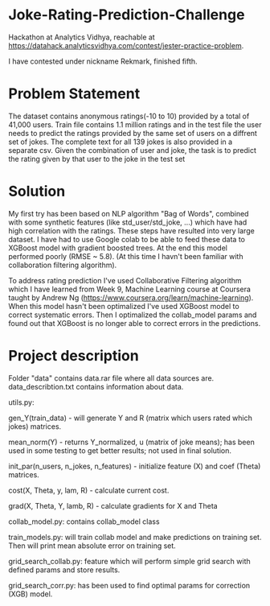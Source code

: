 # Joke-Rating-Prediction-Challenge
Hackathon at Analytics Vidhya, reachable at https://datahack.analyticsvidhya.com/contest/jester-practice-problem.

I have contested under nickname Rekmark, finished fifth.

# Problem Statement
The dataset contains anonymous ratings(-10 to 10) provided by a total of 41,000 users. Train file contains 1.1 million ratings and in the test file the user needs to predict the ratings provided by the same set of users on a diffrent set of jokes. The complete text for all 139 jokes is also provided in a separate csv. Given the combination of user and joke, the task is to predict the rating given by that user to the joke in the test set

# Solution
My first try has been based on NLP algorithm "Bag of Words", combined with some synthetic features (like std_user/std_joke, ...) which have had high correlation with the ratings. These steps have resulted into very large dataset. I have had to use Google colab to be able to feed these data to XGBoost model with gradient boosted trees. At the end this model performed poorly (RMSE ~ 5.8). 
(At this time I havn't been familiar with collaboration filtering algorithm).

To address rating prediction I've used Collaborative Filtering algorithm which I have learned from Week 9, Machine Learning course at Coursera taught by Andrew Ng (https://www.coursera.org/learn/machine-learning). When this model hasn't been optimalized I've used XGBoost model to correct systematic errors. Then I optimalized the collab_model params and found out that XGBoost is no longer able to correct errors in the predictions.

# Project description
Folder "data" contains data.rar file where all data sources are.
data_describtion.txt contains information about data.

utils.py:

  gen_Y(train_data) - will generate Y and R (matrix which users rated which jokes) matrices.
  
  mean_norm(Y) - returns Y_normalized, u (matrix of joke means); has been used in some testing to get better results; not used in final                  solution.
  
  init_par(n_users, n_jokes, n_features) - initialize feature (X) and coef (Theta) matrices.
  
  cost(X, Theta, y, lam, R) - calculate current cost.
  
  grad(X, Theta, Y, lamb, R) - calculate gradients for X and Theta

collab_model.py:
  contains collab_model class
  
train_models.py:
  will train collab model and make predictions on training set. Then will print mean absolute error on training set.

grid_search_collab.py:
  feature which will perform simple grid search with defined params and store results.

grid_search_corr.py:
  has been used to find optimal params for correction (XGB) model.
